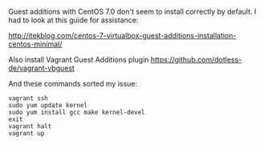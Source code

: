 Guest additions with CentOS 7.0 don't seem to install correctly by default. I had to look at this guide for assistance:

http://itekblog.com/centos-7-virtualbox-guest-additions-installation-centos-minimal/

Also install Vagrant Guest Additions plugin https://github.com/dotless-de/vagrant-vbguest

And these commands sorted my issue:
```
vagrant ssh
sudo yum update kernel
sudo yum install gcc make kernel-devel
exit
vagrant halt
vagrant up
```